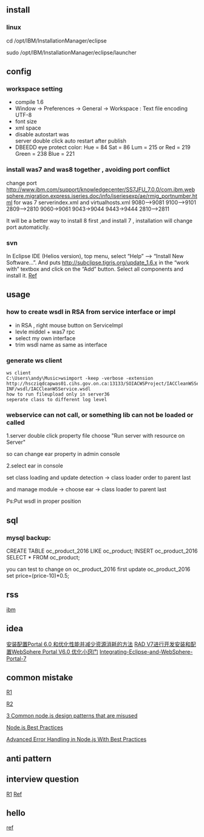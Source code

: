 
## install

### linux

cd /opt/IBM/InstallationManager/eclipse

sudo /opt/IBM/InstallationManager/eclipse/launcher

## config

### workspace setting
- compile 1.6
- Window -> Preferences -> General -> Workspace : Text file encoding UTF-8
- font size
- xml space
- disable autostart was  
server double click auto restart after publish
- DBEEDD eye protect color: 
Hue = 84 Sat = 86 Lum = 215  or  Red = 219 Green = 238 Blue = 221

### install was7 and was8 together , avoiding port conflict

change port http://www.ibm.com/support/knowledgecenter/SS7JFU_7.0.0/com.ibm.websphere.migration.express.iseries.doc/info/iseriesexp/ae/rmig_portnumber.html
for was 7 serverindex.xml and virtualhosts.xml
 9080-->9081  9100-->9101   2809-->2810  9060->9061  9043->9044  9443->9444  2810-->2811

It will be a better way to install 8 first ,and install 7 , installation will change port automaticlly.

### svn

In Eclipse IDE (Helios version), top menu, select “Help” –> “Install New Software…”. And puts http://subclipse.tigris.org/update_1.6.x in the “work with” textbox and click on the “Add” button. Select all components and install it.
[Ref](http://www.mkyong.com/eclipse/how-to-enable-subversion-svn-in-eclipse-ide/)

## usage

### how to create wsdl in RSA from service interface or impl
- in RSA , right mouse button on ServiceImpl
- levle middel + was7 rpc
- select my own interface
- trim wsdl name as same as interface

### generate ws client
```
ws client
C:\Users\andy\Music>wsimport -keep -verbose -extension http://hscziqdcapwas01.cihs.gov.on.ca:13133/SOIACWSProject/IACCleanWSService/WEB-INF/wsdl/IACCleanWSService.wsdl
how to run fileupload only in server36
seperate class to different log level
```

### webservice can not call, or something lib can not be loaded or called

1.server double click property file             choose "Run server with resource on Server"
 
so can change ear property in admin console
 
2.select ear in console
 
set    class loading and update detection      ->  class loader order    to   parent last
 
   and   manage module   ->   choose ear   ->   class loader    to   parent last

Ps:Put wsdl in proper position


## sql

### mysql backup:

CREATE TABLE oc_product_2016 LIKE oc_product;
INSERT oc_product_2016 SELECT * FROM oc_product;

you can test to change on oc_product_2016 first
update oc_product_2016 set price=(price-10)*0.5;



## rss
[ibm](http://www-01.ibm.com/support/docview.wss?uid=swg27012924)

## idea

[安装配置Portal 6.0 和优化性能并减少资源消耗的方法](http://www.lai18.com/content/2897576.html)
[RAD V7进行开发安装和配置WebSphere Portal V6.0 优化小窍门](http://www.lotuschina.net/Document/detail/tid/2423)
[Integrating-Eclipse-and-WebSphere-Portal-7](http://www.theserverside.com/tip/Integrating-Eclipse-and-WebSphere-Portal-7)

## common mistake

[R1](https://www.toptal.com/nodejs/top-10-common-nodejs-developer-mistakes)

[R2](https://www.airpair.com/node.js/posts/top-10-mistakes-node-developers-make)

[3 Common node.js design patterns that are misused](https://www.appneta.com/blog/3-common-node-js-design-patterns-that-are-misused/)

[Node.js Best Practices](https://blog.risingstack.com/node-js-best-practices/)

[Advanced Error Handling in Node.js With Best Practices](https://www.linkedin.com/pulse/advanced-error-handling-nodejs-best-practices-sandip-das?articleId=7819533121517654217)

## anti pattern

## interview question
[R1](https://www.toptal.com/nodejs/interview-questions)
[Ref](http://stackoverflow.com/questions/1480528/what-is-the-difference-between-a-portlet-and-a-servlet/8927313#8927313)

## hello

[ref](http://www.programgo.com/article/44571892898/)



